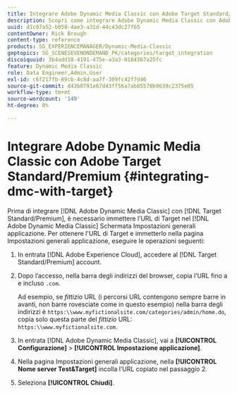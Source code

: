 ```yaml
---
title: Integrare Adobe Dynamic Media Classic con Adobe Target Standard/Premium
description: Scopri come integrare Adobe Dynamic Media Classic con Adobe Target Standard/Premium.
uuid: d1c07a52-b058-4ae3-a31d-44c43dc27f65
contentOwner: Rick Brough
content-type: reference
products: SG_EXPERIENCEMANAGER/Dynamic-Media-Classic
geptopics: SG_SCENESEVENONDEMAND_PK/categories/target_integration
discoiquuid: 3b4add18-4191-475e-a3a3-0184367a25fc
feature: Dynamic Media Classic
role: Data Engineer,Admin,User
exl-id: c6f217fb-89cb-4c8d-aa7f-309fc42f7d46
source-git-commit: d43b0791e67d43ff56a7ab85570b9639c2375e05
workflow-type: tm+mt
source-wordcount: '149'
ht-degree: 0%

---
```


# Integrare Adobe Dynamic Media Classic con Adobe Target Standard/Premium {#integrating-dmc-with-target}

Prima di integrare [!DNL Adobe Dynamic Media Classic] con [!DNL Target Standard/Premium], è necessario immettere l’URL di Target nel [!DNL Adobe Dynamic Media Classic] Schermata Impostazioni generali applicazione. Per ottenere l&#39;URL di Target e immetterlo nella pagina Impostazioni generali applicazione, eseguire le operazioni seguenti:

1. In entrata [!DNL Adobe Experience Cloud], accedere al [!DNL Target Standard/Premium] account.
1. Dopo l’accesso, nella barra degli indirizzi del browser, copia l’URL fino a e incluso `.com`.

   Ad esempio, se *fittizio* URL (i percorsi URL contengono sempre barre in avanti, non barre rovesciate come in questo esempio) nella barra degli indirizzi è `https:\\www.myfictionalsite.com/categories/admin/home.do`, copia solo questa parte del *fittizio* URL: `https:\\www.myfictionalsite.com`.

1. In entrata [!DNL Adobe Dynamic Media Classic], vai a **[!UICONTROL Configurazione]** > **[!UICONTROL Impostazione applicazione]**.
1. Nella pagina Impostazioni generali applicazione, nella **[!UICONTROL Nome server Test&amp;Target]** incolla l’URL copiato nel passaggio 2.
1. Seleziona **[!UICONTROL Chiudi]**.
